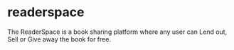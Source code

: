# readerspace
The ReaderSpace is a book sharing platform where any user can Lend out, Sell or Give away the book for free. 
